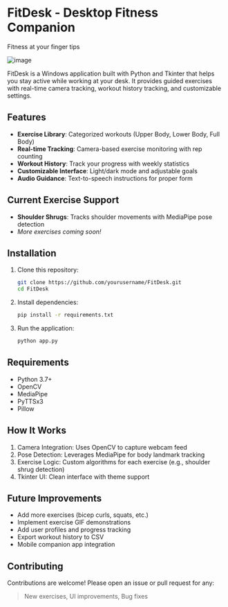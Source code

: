 # FitDesk - Desktop Fitness Companion

Fitness at your finger tips

![image](https://github.com/user-attachments/assets/06969071-2eed-4195-8121-eac5308d038a)

FitDesk is a Windows application built with Python and Tkinter that helps you stay active while working at your desk. It provides guided exercises with real-time camera tracking, workout history tracking, and customizable settings.

## Features

- **Exercise Library**: Categorized workouts (Upper Body, Lower Body, Full Body)
- **Real-time Tracking**: Camera-based exercise monitoring with rep counting
- **Workout History**: Track your progress with weekly statistics
- **Customizable Interface**: Light/dark mode and adjustable goals
- **Audio Guidance**: Text-to-speech instructions for proper form

## Current Exercise Support

- **Shoulder Shrugs**: Tracks shoulder movements with MediaPipe pose detection
- *More exercises coming soon!*

## Installation

1. Clone this repository:
   ```bash
   git clone https://github.com/yourusername/FitDesk.git
   cd FitDesk

2. Install dependencies:
   ```bash
   pip install -r requirements.txt

4. Run the application:
   ```bash
   python app.py

## Requirements
  - Python 3.7+
  - OpenCV 
  - MediaPipe
  - PyTTSx3 
  - Pillow 

## How It Works

  1. Camera Integration: Uses OpenCV to capture webcam feed
  2. Pose Detection: Leverages MediaPipe for body landmark tracking
  3. Exercise Logic: Custom algorithms for each exercise (e.g., shoulder shrug detection)
  4. Tkinter UI: Clean interface with theme support

## Future Improvements

- Add more exercises (bicep curls, squats, etc.)
- Implement exercise GIF demonstrations
- Add user profiles and progress tracking
- Export workout history to CSV
- Mobile companion app integration

## Contributing
Contributions are welcome! Please open an issue or pull request for any:

>New exercises, UI improvements, Bug fixes

